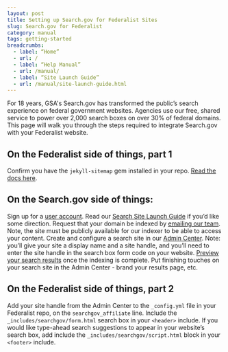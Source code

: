 ```yaml
---
layout: post
title: Setting up Search.gov for Federalist Sites
slug: Search.gov for Federalist
category: manual
tags: getting-started
breadcrumbs:
  - label: “Home”
  - url: /
  - label: “Help Manual”
  - url: /manual/
  - label: “Site Launch Guide”
  - url: /manual/site-launch-guide.html
---
```



For 18 years, GSA's Search.gov has transformed the public’s search experience on federal government websites. Agencies use our free, shared service to power over 2,000 search boxes on over 30% of federal domains. This page will walk you through the steps required to integrate Search.gov with your Federalist website.
## On the Federalist side of things, part 1

Confirm you have the `jekyll-sitemap` gem installed in your repo. [Read the docs here](https://github.com/jekyll/jekyll-sitemap).

## On the Search.gov side of things:

Sign up for a [user account](https://search.usa.gov/sign-up).
Read our [Search Site Launch Guide](https://search.gov/manual/getting-started.html) if you’d like some direction.
Request that your domain be indexed by [emailing our team](mailto:search@support.digitalgov.gov). Note, the site must be publicly available for our indexer to be able to access your content.
Create and configure a search site in our [Admin Center](https://search.usa.gov/sites). Note: you’ll give your site a display name and a site handle, and you’ll need to enter the site handle in the search box form code on your website.
[Preview your search results](https://search.gov/manual/preview.html) once the indexing is complete.
Put finishing touches on your search site in the Admin Center - brand your results page, etc. 

## On the Federalist side of things, part 2

Add your site handle from the Admin Center to the `_config.yml` file in your Federalist repo, on the `searchgov_affiliate` line.
Include the `_includes/searchgov/form.html` search box in your `<header>` include.
If you would like type-ahead search suggestions to appear in your website’s search box, add include the `_includes/searchgov/script.html` block in your `<footer>` include.
